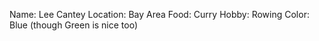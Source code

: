 Name: Lee Cantey
Location: Bay Area
Food: Curry
Hobby: Rowing
Color: Blue (though Green is nice too)
